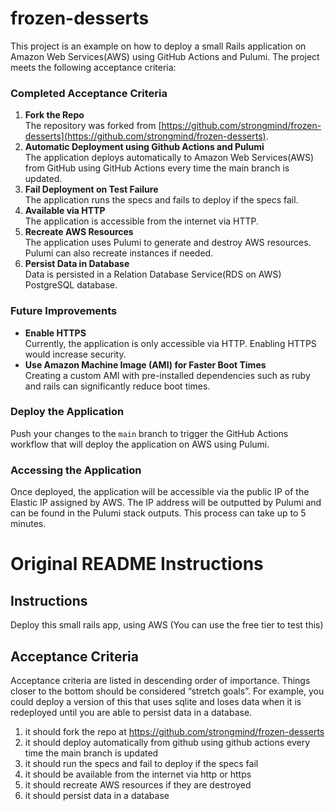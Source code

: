 # frozen-desserts

This project is an example on how to deploy a small Rails application on Amazon Web Services(AWS) using GitHub Actions and Pulumi. The project meets the following acceptance criteria:

### Completed Acceptance Criteria

1. **Fork the Repo**  
   The repository was forked from [https://github.com/strongmind/frozen-desserts](https://github.com/strongmind/frozen-desserts).
2. **Automatic Deployment using Github Actions and Pulumi**  
   The application deploys automatically to Amazon Web Services(AWS) from GitHub using GitHub Actions every time the main branch is updated.
3. **Fail Deployment on Test Failure**  
   The application runs the specs and fails to deploy if the specs fail.
4. **Available via HTTP**  
   The application is accessible from the internet via HTTP.
5. **Recreate AWS Resources**  
   The application uses Pulumi to generate and destroy AWS resources. Pulumi can also recreate instances if needed.
6. **Persist Data in Database**  
   Data is persisted in a Relation Database Service(RDS on AWS) PostgreSQL database.

### Future Improvements

- **Enable HTTPS**  
   Currently, the application is only accessible via HTTP. Enabling HTTPS would increase security.
- **Use Amazon Machine Image (AMI) for Faster Boot Times**  
   Creating a custom AMI with pre-installed dependencies such as ruby and rails can significantly reduce boot times.

### Deploy the Application

Push your changes to the `main` branch to trigger the GitHub Actions workflow that will deploy the application on AWS using Pulumi.

### Accessing the Application

Once deployed, the application will be accessible via the public IP of the Elastic IP assigned by AWS. The IP address will be outputted by Pulumi and can be found in the Pulumi stack outputs. This process can take up to 5 minutes.

# Original README Instructions

## Instructions

Deploy this small rails app, using AWS (You can use the free tier to test this)

## Acceptance Criteria

Acceptance criteria are listed in descending order of importance. Things closer to the bottom should be considered “stretch goals”. For example, you could deploy a version of this that uses sqlite and loses data when it is redeployed until you are able to persist data in a database.

1. it should fork the repo at https://github.com/strongmind/frozen-desserts
1. it should deploy automatically from github using github actions every time the main branch is updated
1. it should run the specs and fail to deploy if the specs fail
1. it should be available from the internet via http or https
1. it should recreate AWS resources if they are destroyed
1. it should persist data in a database

